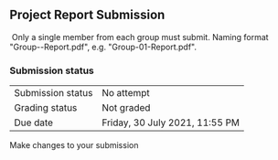 <h2>Project Report Submission</h2> Only a single member from each group must submit. Naming format "Group-<Group No>-Report.pdf", e.g. "Group-01-Report.pdf".

<h3>Submission status</h3><table>
<tbody><tr>
<td>Submission status</td>
<td>No attempt</td>
</tr>
<tr>
<td>Grading status</td>
<td>Not graded</td>
</tr>
<tr>
<td>Due date</td>
<td>Friday, 30 July 2021, 11:55 PM</td>
</tr>

</tbody>
</table>



Make changes to your submission



